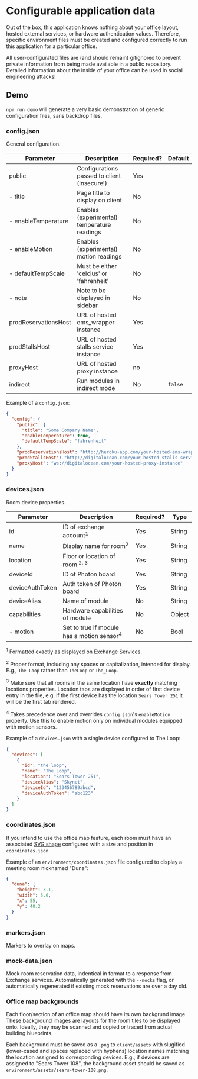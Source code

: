 # Configurable application data

Out of the box, this application knows nothing about your office layout, hosted external services, or hardware authentication values.
Therefore, specific environment files must be created and configured correctly to run this application for a particular office.

All user-configurated files are (and should remain) gitignored to prevent private information from being made available in a public repository. Detailed information about the inside of your office can be used in social engineering attacks!

## Demo

`npm run demo` will generate a very basic demonstration of generic configuration files, sans backdrop files.

### config.json
General configuration.

| Parameter            | Description                                 | Required? | Default |
|----------------------|---------------------------------------------|-----------|---------|
| public               | Configurations passed to client (insecure!) | Yes       |         |
| - title              | Page title to display on client             | No        |         |
| - enableTemperature  | Enables (experimental) temperature readings | No        |         |
| - enableMotion       | Enables (experimental) motion readings      | No        |         |
| - defaultTempScale   | Must be either 'celcius' or 'fahrenheit'    | No        |         |
| - note               | Note to be displayed in sidebar             | No        |         |
| prodReservationsHost | URL of hosted ems_wrapper instance          | Yes       |         |
| prodStallsHost       | URL of hosted stalls service instance       | Yes       |         |
| proxyHost            | URL of hosted proxy instance                | no        |         |
| indirect             | Run modules in indirect mode                | No        | `false` |

Example of a `config.json`:
```json
{
  "config": {
    "public": {
      "title": "Some Company Name",
      "enableTemperature": true,
      "defaultTempScale": "fahrenheit"
    },
    "prodReservationsHost": "http://heroku-app.com/your-hosted-ems-wrapper",
    "prodStallsHost": "http://digitalocean.com/your-hosted-stalls-service",
    "proxyHost": "ws://digitalocean.com/your-hosted-proxy-instance"
  }
}

```

### devices.json
Room device properties.

| Parameter        | Description                                           | Required? | Type   |
|------------------|-------------------------------------------------------|-----------|--------|
| id               | ID of exchange account<sup>1</sup>                    | Yes       | String |
| name             | Display name for room<sup>2</sup>                     | Yes       | String |
| location         | Floor or location of room <sup>2, 3</sup>             | Yes       | String |
| deviceId         | ID of Photon board                                    | Yes       | String |
| deviceAuthToken  | Auth token of Photon board                            | Yes       | String |
| deviceAlias      | Name of module                                        | No        | String |
| capabilities     | Hardware capabilities of module                       | No        | Object |
| - motion         | Set to true if module has a motion sensor<sup>4</sup> | No        | Bool   |
<sup>1</sup> Formatted exactly as displayed on Exchange Services.

<sup>2</sup> Proper format, including any spaces or capitalization, intended for display. E.g., `The Loop` rather than `TheLoop` or `The_Loop`.

<sup>3</sup> Make sure that all rooms in the same location have **exactly** matching locations properties. Location tabs are displayed in order of first device entry in the file, e.g. if the first device has the location `Sears Tower 251` it will be the first tab rendered.

<sup>4</sup> Takes precedence over and overrides `config.json`'s `enableMotion` property.
Use this to enable motion only on individual modules equipped with motion sensors.

Example of a `devices.json` with a single device configured to The Loop:
```json
{
  "devices": [
    {
      "id": "the loop",
      "name": "The Loop",
      "location": "Sears Tower 251",
      "deviceAlias": "Skynet",
      "deviceId": "123456789abcd",
      "deviceAuthToken": "abc123"
    }
  ]
}
```

### coordinates.json
If you intend to use the office map feature, each room must have an associated [SVG shape](https://developer.mozilla.org/en-US/docs/Web/SVG/Tutorial/Basic_Shapes) configured
with a size and position in `coordinates.json`.

Example of an `environment/coordinates.json` file configured to display a meeting room nicknamed "Duna":
```json
{
  "duna": {
    "height": 3.1,
    "width": 5.6,
    "x": 55,
    "y": 40.2
  }
}
```

### markers.json
Markers to overlay on maps.

### mock-data.json
Mock room reservation data, indentical in format to a response from Exchange services. Automatically generated with the `--mocks` flag, or automatically regenerated if existing mock reservations are over a day old.

### Office map backgrounds
Each floor/section of an office map should have its own backgrund image.
These background images are layouts for the room tiles to be displayed onto.
Ideally, they may be scanned and copied or traced from actual building blueprints.

Each background must be saved as a `.png` to `client/assets` with slugified (lower-cased and spaces replaced with hyphens) location names matching the location assigned to corresponding devices.
E.g., if devices are assigned to "Sears Tower 108", the background asset should be saved as `environment/assets/sears-tower-108.png`.
